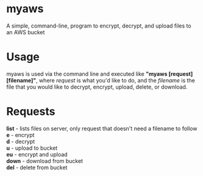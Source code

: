 # myaws
A simple, command-line, program to encrypt, decrypt, and upload files to an AWS bucket
# Usage
myaws is used via the command line and executed like **"myaws [request] [filename]"**, where *request* is what you'd like to do, and the *filename* is the file that you would like to decrypt, encrypt, upload, delete, or download.
# Requests
**list** - lists files on server, only request that doesn't need a filename to follow<br />
**e** - encrypt<br />
**d** - decrypt<br />
**u** - upload to bucket<br />
**eu** - encrypt and upload<br />
**down** - download from bucket<br />
**del** - delete from bucket
